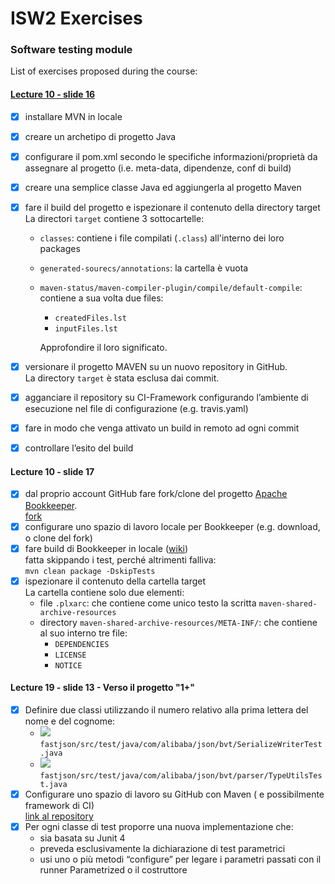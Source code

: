 # ISW2 Exercises
### Software testing module

List of exercises proposed during the course:
#### <a href="https://github.com/lucaMastro/software_testing/tree/main/lezione10-slide16">Lecture 10 - slide 16 </a>

- [x] installare MVN in locale
- [x] creare un archetipo di progetto Java
- [x] configurare il pom.xml secondo le specifiche informazioni/proprietà
da assegnare al progetto (i.e. meta-data, dipendenze, conf di build)
- [x] creare una semplice classe Java ed aggiungerla al progetto Maven
- [x] fare il build del progetto e ispezionare il contenuto della directory
target \
La directori `target` contiene 3 sottocartelle:
    - `classes`: contiene i file compilati (`.class`) all'interno dei loro packages
    - `generated-sourecs/annotations`: la cartella è vuota
    - `maven-status/maven-compiler-plugin/compile/default-compile`: contiene a sua volta
    due files:
        - `createdFiles.lst`
        - `inputFiles.lst`
    
        Approfondire il loro significato.   
     
- [x] versionare il progetto MAVEN su un nuovo repository in GitHub. \
    La directory `target` è stata esclusa dai commit.
- [x] agganciare il repository su CI-Framework configurando l’ambiente di
esecuzione nel file di configurazione (e.g. travis.yaml)
- [x] fare in modo che venga attivato un build in remoto ad ogni commit
- [x] controllare l’esito del build


#### Lecture 10 - slide 17
- [x] dal proprio account GitHub fare fork/clone del
progetto <a href="https://github.com/apache/bookkeeper">Apache Bookkeeper</a>.\
[fork](https://github.com/lucaMastro/bookkeeper) 
- [x] configurare uno spazio di lavoro locale per
Bookkeeper (e.g. download, o clone del fork)
- [x] fare build di Bookkeeper in locale (<a href="https://cwiki.apache.org/confluence/display/BOOKKEEPER/Developer+Setup">wiki</a>)\
fatta skippando i test, perché altrimenti falliva:\
 `mvn clean package -DskipTests`
- [x] ispezionare il contenuto della cartella target\
La cartella contiene solo due elementi:
    - file `.plxarc`: che contiene come unico testo la scritta `maven-shared-archive-resources`
    - directory `maven-shared-archive-resources/META-INF/`: che contiene al suo interno tre file:
        - `DEPENDENCIES`
        - `LICENSE`
        - `NOTICE`
        
#### Lecture 19 - slide 13 - Verso il progetto "1+"
- [x] Definire due classi utilizzando il numero relativo alla prima lettera del nome e del cognome:
    - <img src="https://render.githubusercontent.com/render/math?math={\color{white}\M%20=%2013%20\equiv%205\%20mod\%208%20\implies}"> `fastjson/src/test/java/com/alibaba/json/bvt/SerializeWriterTest.java`
    - <img src="https://render.githubusercontent.com/render/math?math={\color{white}\L%20=%2012%20\equiv%202\%20mod\%2010%20\implies}"> `fastjson/src/test/java/com/alibaba/json/bvt/parser/TypeUtilsTest.java`
- [x] Configurare uno spazio di lavoro su GitHub con Maven ( e possibilmente framework di CI)\
    [link al repository](https://github.com/lucaMastro/fastjson)
- [x] Per ogni classe di test proporre una nuova implementazione che:
    - sia basata su Junit 4
    - preveda esclusivamente la dichiarazione di test parametrici
    - usi uno o più metodi “configure” per legare i parametri passati con il runner Parametrized o il costruttore

